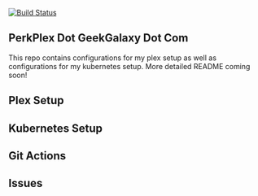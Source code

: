 [![Build Status](https://img.shields.io/endpoint.svg?url=https%3A%2F%2Factions-badge.atrox.dev%2FSLiPs23%2Fperkplex%2Fbadge%3Fref%3Dmaster&style=for-the-badge)](https://actions-badge.atrox.dev/SLiPs23/perkplex/goto?ref=master)

## PerkPlex Dot GeekGalaxy Dot Com 

This repo contains configurations for my plex setup as well as configurations for my kubernetes setup. More detailed README coming soon!

## Plex Setup

## Kubernetes Setup

## Git Actions

## Issues
